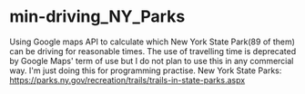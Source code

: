 # min-driving_NY_Parks
Using Google maps API to calculate which New York State Park(89 of them) can be driving for reasonable times.
The use of travelling time is deprecated by Google Maps' term of use but I do not plan to use this in any commercial way. I'm just doing this for programming practise. 
New York State Parks: https://parks.ny.gov/recreation/trails/trails-in-state-parks.aspx
